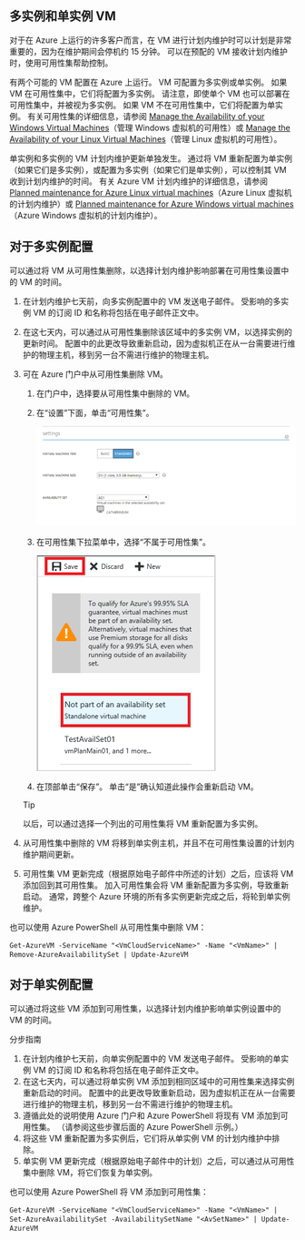 ## 多实例和单实例 VM
<a id="multi-and-single-instance-vms" class="xliff"></a>
对于在 Azure 上运行的许多客户而言，在 VM 进行计划内维护时可以计划是非常重要的，因为在维护期间会停机约 15 分钟。 可以在预配的 VM 接收计划内维护时，使用可用性集帮助控制。

有两个可能的 VM 配置在 Azure 上运行。 VM 可配置为多实例或单实例。 如果 VM 在可用性集中，它们将配置为多实例。 请注意，即使单个 VM 也可以部署在可用性集中，并被视为多实例。 如果 VM 不在可用性集中，它们将配置为单实例。  有关可用性集的详细信息，请参阅 [Manage the Availability of your Windows Virtual Machines](../articles/virtual-machines/windows/manage-availability.md?toc=%2fvirtual-machines%2fwindows%2ftoc.json)（管理 Windows 虚拟机的可用性）或 [Manage the Availability of your Linux Virtual Machines](../articles/virtual-machines/linux/manage-availability.md?toc=%2fvirtual-machines%2flinux%2ftoc.json)（管理 Linux 虚拟机的可用性）。

单实例和多实例的 VM 计划内维护更新单独发生。 通过将 VM 重新配置为单实例（如果它们是多实例），或配置为多实例（如果它们是单实例），可以控制其 VM 收到计划内维护的时间。 有关 Azure VM 计划内维护的详细信息，请参阅 [Planned maintenance for Azure Linux virtual machines](../articles/virtual-machines/linux/planned-maintenance.md?toc=%2fvirtual-machines%2flinux%2ftoc.json)（Azure Linux 虚拟机的计划内维护）或 [Planned maintenance for Azure Windows virtual machines](../articles/virtual-machines/windows/planned-maintenance.md?toc=%2fvirtual-machines%2fwindows%2ftoc.json)（Azure Windows 虚拟机的计划内维护）。

## 对于多实例配置
<a id="for-multi-instance-configuration" class="xliff"></a>
可以通过将 VM 从可用性集删除，以选择计划内维护影响部署在可用性集设置中的 VM 的时间。

1. 在计划内维护七天前，向多实例配置中的 VM 发送电子邮件。 受影响的多实例 VM 的订阅 ID 和名称将包括在电子邮件正文中。
2. 在这七天内，可以通过从可用性集删除该区域中的多实例 VM，以选择实例的更新时间。 配置中的此更改导致重新启动，因为虚拟机正在从一台需要进行维护的物理主机，移到另一台不需进行维护的物理主机。
3. 可在 Azure 门户中从可用性集删除 VM。

   1. 在门户中，选择要从可用性集中删除的 VM。  

   2. 在“设置”下面，单击“可用性集”。

      ![可用性集选择](./media/virtual-machines-planned-maintenance-schedule/availabilitysetselection.png)

   3. 在可用性集下拉菜单中，选择“不属于可用性集”。

      ![从集中删除](./media/virtual-machines-planned-maintenance-schedule/availabilitysetwarning.png)

   4. 在顶部单击“保存”。 单击“是”确认知道此操作会重新启动 VM。

   >[!TIP]
   >以后，可以通过选择一个列出的可用性集将 VM 重新配置为多实例。

4. 从可用性集中删除的 VM 将移到单实例主机，并且不在可用性集设置的计划内维护期间更新。
5. 可用性集 VM 更新完成（根据原始电子邮件中所述的计划）之后，应该将 VM 添加回到其可用性集。 加入可用性集会将 VM 重新配置为多实例，导致重新启动。 通常，跨整个 Azure 环境的所有多实例更新完成之后，将轮到单实例维护。

也可以使用 Azure PowerShell 从可用性集中删除 VM：

```
Get-AzureVM -ServiceName "<VmCloudServiceName>" -Name "<VmName>" | Remove-AzureAvailabilitySet | Update-AzureVM
```

## 对于单实例配置
<a id="for-single-instance-configuration" class="xliff"></a>
可以通过将这些 VM 添加到可用性集，以选择计划内维护影响单实例设置中的 VM 的时间。

分步指南

1. 在计划内维护七天前，向单实例配置中的 VM 发送电子邮件。 受影响的单实例 VM 的订阅 ID 和名称将包括在电子邮件正文中。
2. 在这七天内，可以通过将单实例 VM 添加到相同区域中的可用性集来选择实例重新启动的时间。 配置中的此更改导致重新启动，因为虚拟机正在从一台需要进行维护的物理主机，移到另一台不需进行维护的物理主机。
3. 遵循此处的说明使用 Azure 门户和 Azure PowerShell 将现有 VM 添加到可用性集。 （请参阅这些步骤后面的 Azure PowerShell 示例。）
4. 将这些 VM 重新配置为多实例后，它们将从单实例 VM 的计划内维护中排除。
5. 单实例 VM 更新完成（根据原始电子邮件中的计划）之后，可以通过从可用性集中删除 VM，将它们恢复为单实例。

也可以使用 Azure PowerShell 将 VM 添加到可用性集：

    Get-AzureVM -ServiceName "<VmCloudServiceName>" -Name "<VmName>" | Set-AzureAvailabilitySet -AvailabilitySetName "<AvSetName>" | Update-AzureVM

<!--Anchors-->

<!--Link references-->
[Virtual Machines Manage Availability]: virtual-machines-windows-tutorial.md
[Understand planned versus unplanned maintenance]: virtual-machines-manage-availability.md#Understand-planned-versus-unplanned-maintenance/
